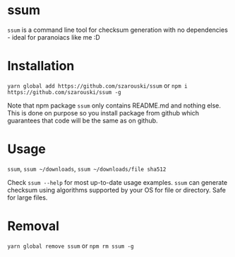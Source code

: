 # ssum

`ssum` is a command line tool for checksum generation with no dependencies - ideal for paranoiacs like me :D

# Installation

`yarn global add https://github.com/szarouski/ssum` or `npm i https://github.com/szarouski/ssum -g`

Note that npm package `ssum` only contains README.md and nothing else. This is done on purpose so you install package from github which guarantees that code will be the same as on github.

# Usage

`ssum`, `ssum ~/downloads`, `ssum ~/downloads/file sha512`

Check `ssum --help` for most up-to-date usage examples. `ssum` can generate checksum using algorithms supported by your OS for file or directory. Safe for large files.

# Removal

`yarn global remove ssum` or `npm rm ssum -g`
